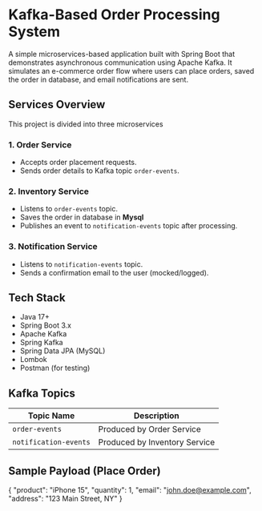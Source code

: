 # Kafka-Based Order Processing System

A simple microservices-based application built with Spring Boot that demonstrates asynchronous communication using Apache Kafka. It simulates an e-commerce order flow where users can place orders, saved the order in database, and email notifications are sent.

## Services Overview
This project is divided into three microservices


### 1. **Order Service**
- Accepts order placement requests.
- Sends order details to Kafka topic `order-events`.

### 2. **Inventory Service**
- Listens to `order-events` topic.
- Saves the order in database in **Mysql**
- Publishes an event to `notification-events` topic after processing.

### 3. **Notification Service**
- Listens to `notification-events` topic.
- Sends a confirmation email to the user (mocked/logged).


## Tech Stack
- Java 17+
- Spring Boot 3.x
- Apache Kafka
- Spring Kafka
- Spring Data JPA (MySQL)
- Lombok
- Postman (for testing)


## Kafka Topics

| Topic Name           | Description                          |
|----------------------|--------------------------------------|
| `order-events`       | Produced by Order Service            |
| `notification-events`| Produced by Inventory Service        |


## Sample Payload (Place Order)
{
  "product": "iPhone 15",
  "quantity": 1,
  "email": "john.doe@example.com",
  "address": "123 Main Street, NY"
}
